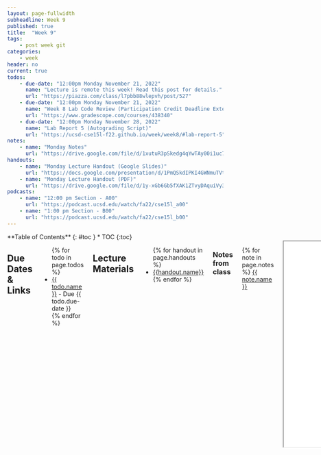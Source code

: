 ```yaml
---
layout: page-fullwidth
subheadline: Week 9
published: true
title:  "Week 9"
tags:
    - post week git
categories:
    - week
header: no
current: true
todos:
    - due-date: "12:00pm Monday November 21, 2022"
      name: "Lecture is remote this week! Read this post for details."
      url: "https://piazza.com/class/l7pbb88wlepvh/post/527"
    - due-date: "12:00pm Monday November 21, 2022"
      name: "Week 8 Lab Code Review (Participation Credit Deadline Extended)"
      url: "https://www.gradescope.com/courses/438340"    
    - due-date: "12:00pm Monday November 28, 2022"
      name: "Lab Report 5 (Autograding Script)"
      url: "https://ucsd-cse15l-f22.github.io/week/week8/#lab-report-5"    
notes:
    - name: "Monday Notes"
      url: "https://drive.google.com/file/d/1xutuR3pSkedg4qYwTAy00i1uc7EL9h9I"
handouts:
    - name: "Monday Lecture Handout (Google Slides)"
      url: "https://docs.google.com/presentation/d/1PmQSkdIPKI4GWNmuTVtq5zNjvD_l5F1Rt1sWUKDEKdY/edit?usp=sharing"
    - name: "Monday Lecture Handout (PDF)"
      url: "https://drive.google.com/file/d/1y-xGb6Gb5fXAK1ZTvyDAquiVy3PwgRND/view?usp=sharing"
podcasts:
    - name: "12:00 pm Section - A00"
      url: "https://podcast.ucsd.edu/watch/fa22/cse15l_a00"
    - name: "1:00 pm Section - B00"
      url: "https://podcast.ucsd.edu/watch/fa22/cse15l_b00"
---
```


<div class="row">
<div class="medium-4 medium-push-8 columns" markdown="1">
<div class="panel radius fixed-toc"  data-options="sticky_on:large" markdown="1">
**Table of Contents**
{: #toc }
*  TOC
{:toc}
</div>
</div><!-- /.medium-4.columns -->

<div class="medium-8 medium-pull-4 columns" markdown="1">

## Due Dates & Links
<ul>
{% for todo in page.todos %}
<li><a href="{{ todo.url }}">{{ todo.name }}</a> - Due {{ todo.due-date }}</li>
{% endfor %}
</ul>

## Lecture Materials
<ul>
{% for handout in page.handouts %}
<li><a href="{{handout.url}}">{{handout.name}}</a></li>
{% endfor %}
</ul>

### Notes from class
{% for note in page.notes %}
<a href="{{ note.url }}">{{ note.name }}</a>
<iframe src="{{ note.url }}/preview" width="640" height="480" allow="autoplay"></iframe>
{% endfor %}

### Links to Podcast
**Note:** Links will require you to log in as a UCSD student
<ul>
{% for link in page.podcasts %} 
<li><a href="{{link.url}}">{{link.name}}</a></li>
{% endfor %}
</ul>

## Lab Tasks
